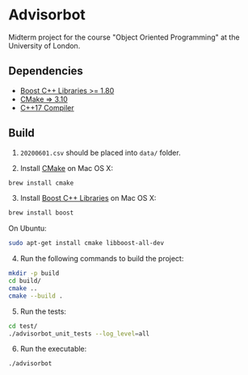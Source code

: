 # Advisorbot

Midterm project for the course "Object Oriented Programming" at the University of London.

## Dependencies

* [Boost C++ Libraries >= 1.80](https://www.boost.org/)
* [CMake => 3.10](https://cmake.org/)
* [C++17 Compiler](https://gcc.gnu.org/)

## Build

1. ```20200601.csv``` should be placed into ```data/``` folder.


2. Install [CMake](https://cmake.org/) on Mac OS X:
```bash
brew install cmake
```

3. Install [Boost C++ Libraries](https://www.boost.org/) on Mac OS X:
```bash
brew install boost
```

On Ubuntu:

```bash
sudo apt-get install cmake libboost-all-dev
```

4. Run the following commands to build the project:

```bash
mkdir -p build
cd build/
cmake ..
cmake --build .
```

5. Run the tests:
```bash
cd test/
./advisorbot_unit_tests --log_level=all
```

6. Run the executable:

```bash
./advisorbot
```
